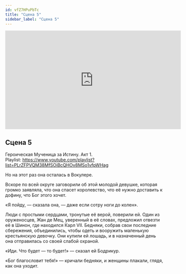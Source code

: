 ```yaml
---
id: vfZ7HPuPbTc
title: "Сцена 5"
sidebar_label: "Сцена 5"
---
```


<div class="video-float-container">
  <iframe
    width="560"
    height="315"
    src="https://www.youtube.com/embed/vfZ7HPuPbTc"
    title="YouTube video player"
    frameborder="0"
    allow="accelerometer; autoplay; clipboard-write; encrypted-media; gyroscope; picture-in-picture; web-share"
    referrerpolicy="strict-origin-when-cross-origin"
    allowfullscreen
  ></iframe>
</div>

## Сцена 5

Героическая Мученица за Истину. Акт 1.  
Playlist: https://www.youtube.com/playlist?list=PLrZFPVQM38MfSOiBcQHOv8MSo1vfpWHag

Но на этот раз она осталась в Вокулере.

Вскоре по всей округе заговорили об этой молодой девушке, которая громко заявляла, что она спасет королевство, что её нужно доставить к дофину, что Бог этого хочет.

«Я пойду, — сказала она, — даже если сотру ноги до колен».

Люди с простыми сердцами, тронутые её верой, поверили ей. Один из оруженосцев, Жан де Мец, уверенный в её словах, предложил отвезти её в Шинон, где находился Карл VII. Бедняки, собрав свои последние сбережения, объединились, чтобы одеть и вооружить маленькую крестьянскую девочку. Они купили ей лошадь, и в назначенный день она отправилась со своей слабой охраной.

«Иди. Что будет — то будет!» — сказал ей Бодрикур.

«Бог благословит тебя!» — кричали бедняки, и женщины плакали, глядя, как она уходит.
